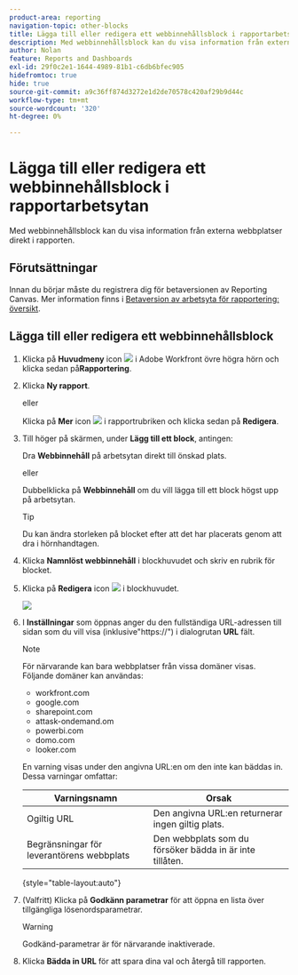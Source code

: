 ```yaml
---
product-area: reporting
navigation-topic: other-blocks
title: Lägga till eller redigera ett webbinnehållsblock i rapportarbetsytan
description: Med webbinnehållsblock kan du visa information från externa webbplatser direkt i rapporten.
author: Nolan
feature: Reports and Dashboards
exl-id: 29f0c2e1-1644-4989-81b1-c6db6bfec905
hidefromtoc: true
hide: true
source-git-commit: a9c36ff874d3272e1d2de70578c420af29b9d44c
workflow-type: tm+mt
source-wordcount: '320'
ht-degree: 0%

---
```



# Lägga till eller redigera ett webbinnehållsblock i rapportarbetsytan

Med webbinnehållsblock kan du visa information från externa webbplatser direkt i rapporten.

## Förutsättningar

Innan du börjar måste du registrera dig för betaversionen av Reporting Canvas. Mer information finns i [Betaversion av arbetsyta för rapportering: översikt](/help/quicksilver/product-announcements/betas/canvas-dashboards-beta/reporting-canvas-beta-overview.md).

## Lägga till eller redigera ett webbinnehållsblock

1. Klicka på **Huvudmeny** icon ![](assets/main-menu-icon.png) i Adobe Workfront övre högra hörn och klicka sedan på&#x200B;**Rapportering**.
1. Klicka **Ny rapport**.

   eller

   Klicka på **Mer** icon ![](assets/more-icon-27x15.png) i rapportrubriken och klicka sedan på **Redigera**.

1. Till höger på skärmen, under **Lägg till ett block**, antingen:

   Dra **Webbinnehåll** på arbetsytan direkt till önskad plats.

   eller

   Dubbelklicka på **Webbinnehåll** om du vill lägga till ett block högst upp på arbetsytan.

   >[!TIP]
   >
   >Du kan ändra storleken på blocket efter att det har placerats genom att dra i hörnhandtagen.

1. Klicka **Namnlöst webbinnehåll** i blockhuvudet och skriv en rubrik för blocket.
1. Klicka på **Redigera** icon ![](assets/edit-icon.png) i blockhuvudet.

   ![](assets/web-content-block-header-350x76.png)

1. I **Inställningar** som öppnas anger du den fullständiga URL-adressen till sidan som du vill visa (inklusive&quot;https://&quot;) i dialogrutan **URL** fält.

   >[!NOTE]
   >
   >För närvarande kan bara webbplatser från vissa domäner visas. Följande domäner kan användas:
   >   
   >   * workfront.com
   >   * google.com
   >   * sharepoint.com
   >   * attask-ondemand.om
   >   * powerbi.com
   >   * domo.com
   >   * looker.com

   En varning visas under den angivna URL:en om den inte kan bäddas in. Dessa varningar omfattar:

   | Varningsnamn | Orsak |
   |---|---|
   | Ogiltig URL | Den angivna URL:en returnerar ingen giltig plats. |
   | Begränsningar för leverantörens webbplats | Den webbplats som du försöker bädda in är inte tillåten. |

   {style="table-layout:auto"}

1. (Valfritt) Klicka på **Godkänn parametrar** för att öppna en lista över tillgängliga lösenordsparametrar.

   >[!WARNING]
   >
   >Godkänd-parametrar är för närvarande inaktiverade.

1. Klicka **Bädda in URL** för att spara dina val och återgå till rapporten.

